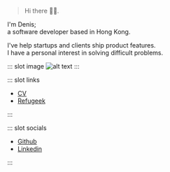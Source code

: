> Hi there 👋🏼.

I'm Denis;  
a software developer based in Hong Kong.

I've help startups and clients ship product features.  
I have a personal interest in solving difficult problems.

::: slot image
![alt text](assets/picture.jpg)
:::

::: slot links

- [CV](./cv/)
- [Refugeek](rg/)

:::

::: slot socials

- [Github](https://github.com/denistsoi)
- [Linkedin](https://linkedin.com/in/denistsoi)

:::
